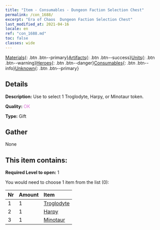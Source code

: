 ```yaml
---
title: "Item - Consumables - Dungeon Faction Selection Chest"
permalink: /con_1688/
excerpt: "Era of Chaos  Dungeon Faction Selection Chest"
last_modified_at: 2021-04-16
locale: en
ref: "con_1688.md"
toc: false
classes: wide
---
```

 [Materials](/Items/){: .btn .btn--primary}[Artifacts](/Items/Artifacts/){: .btn .btn--success}[Units](/Items/Units/){: .btn .btn--warning}[Heroes](/Items/Heroes/){: .btn .btn--danger}[Consumables](/Items/Consumables/){: .btn .btn--info}[Unknown](/Items/Unknown/){: .btn .btn--primary}

## Details
 **Description:** Use to select 1 Troglodyte, Harpy, or Minotaur token.

 **Quality:** <span style="color: #DA70D6">OK</span>

 **Type:** Gift

## Gather

  None

## This item contains:

 **Required Level to open:** 1

 You would need to choose 1 item from the list (0):

  | Nr | Amount |     Item    |
  |:---|:-------|:------------|
  | 1 | 1 | [Troglodyte](/Items/unt_244/) |  | 
  | 2 | 1 | [Harpy](/Items/unt_245/) |  | 
  | 3 | 1 | [Minotaur](/Items/unt_248/) |  | 
